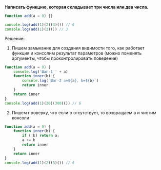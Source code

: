 **Написать функцию, которая складывает три числа или два числа.**

```javascript
function add(a = 0) {} 

console.log(add(1)(2)(3)()) // 6 
console.log(add(1)(2)()) // 3
```

Решение: 
1. Пишем замыкание для создания видимости того, как работает функция и консолим результат параметров (можно поменять аргументы, чтобы проконтролировать поведение)
```javascript
function add(a = 0) {
	console.log('Шаг-1 ' + a)
	function inner(b) {
		console.log(`Шаг-2 a=${a}, b=${b}`)
		return inner
	}
	return inner
}
console.log(add(1)(20)(300)()) // 6 
```

2. Пишем проверку, что если b отсутствует, то возвращаем a и чистим консоли
```javascript
function add(a = 0) {
	function inner(b) {
		if (!b) return a;
		a += b
		return inner
	}
	return inner
}
console.log(add(1)(2)(3)()) // 6 
```

